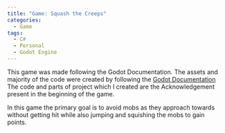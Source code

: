 ```yaml
---
title: "Game: Squash the Creeps"
categories:
  - Game
tags:
  - C#
  - Personal
  - Godot Engine
---
```


This game was made following the Godot Documentation. The assets and majority of the code were created by following the [Godot Documentation][tutorial] The code and parts of project which I created are the Acknowledgement present in the beginning of the game. 

In this game the primary goal is to avoid mobs as they approach towards without getting hit while also jumping and squishing the mobs to gain points.

[tutorial]: https://docs.godotengine.org/en/stable/getting_started/first_2d_game/index.html.